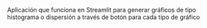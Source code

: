Aplicación que funciona en Streamlit para generar gráficos de tipo histograma o dispersión a través de botón para cada tipo de gráfico